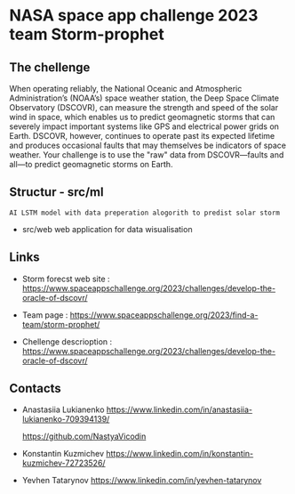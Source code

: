 # NASA space app challenge 2023 team Storm-prophet

## The chellenge 
When operating reliably, the National Oceanic and Atmospheric Administration’s (NOAA’s) space weather station, the Deep Space Climate Observatory (DSCOVR), can measure the strength and speed of the solar wind in space, which enables us to predict geomagnetic storms that can severely impact important systems like GPS and electrical power grids on Earth. DSCOVR, however, continues to operate past its expected lifetime and produces occasional faults that may themselves be indicators of space weather. Your challenge is to use the "raw" data from DSCOVR—faults and all—to predict geomagnetic storms on Earth.

## Structur - src/ml
    AI LSTM model with data preperation alogorith to predist solar storm 
- src/web
    web application for data wisualisation

## Links 
- Storm forecst web site :
https://www.spaceappschallenge.org/2023/challenges/develop-the-oracle-of-dscovr/

- Team page :
https://www.spaceappschallenge.org/2023/find-a-team/storm-prophet/  

- Chellenge descrioption :
https://www.spaceappschallenge.org/2023/challenges/develop-the-oracle-of-dscovr/

## Contacts

- Anastasiia Lukianenko
  https://www.linkedin.com/in/anastasiia-lukianenko-709394139/

  https://github.com/NastyaVicodin 

- Konstantin Kuzmichev
  https://www.linkedin.com/in/konstantin-kuzmichev-72723526/

- Yevhen Tatarynov
  https://www.linkedin.com/in/yevhen-tatarynov
